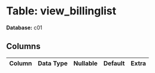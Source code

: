 # Table: view_billinglist

**Database:** c01

## Columns

| Column | Data Type | Nullable | Default | Extra |
|--------|-----------|----------|---------|-------|
